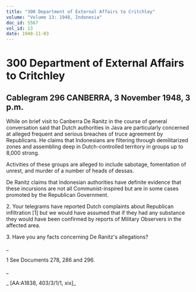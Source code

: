 ```yaml
---
title: "300 Department of External Affairs to Critchley"
volume: "Volume 13: 1948, Indonesia"
doc_id: 5567
vol_id: 13
date: 1948-11-03
---
```


# 300 Department of External Affairs to Critchley

## Cablegram 296 CANBERRA, 3 November 1948, 3 p.m.

While on brief visit to Canberra De Ranitz in the course of general conversation said that Dutch authorities in Java are particularly concerned at alleged frequent and serious breaches of truce agreement by Republicans. He claims that Indonesians are filtering through demilitarized zones and assembling deep in Dutch-controlled territory in groups up to 8,000 strong.

Activities of these groups are alleged to include sabotage, fomentation of unrest, and murder of a number of heads of dessas.

De Ranitz claims that Indonesian authorities have definite evidence that these incursions are not all Communist-inspired but are in some cases promoted by the Republican Government.

2\. Your telegrams have reported Dutch complaints about Republican infiltration [1] but we would have assumed that if they had any substance they would have been confirmed by reports of Military Observers in the affected area.

3\. Have you any facts concerning De Ranitz's allegations?

_

1 See Documents 278, 286 and 296.

_

_ [AA:A1838, 403/3/1/1, xix]_
